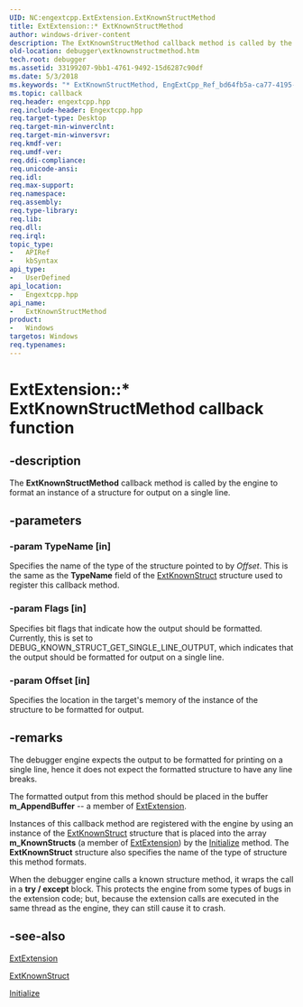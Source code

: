 ```yaml
---
UID: NC:engextcpp.ExtExtension.ExtKnownStructMethod
title: ExtExtension::* ExtKnownStructMethod
author: windows-driver-content
description: The ExtKnownStructMethod callback method is called by the engine to format an instance of a structure for output on a single line.
old-location: debugger\extknownstructmethod.htm
tech.root: debugger
ms.assetid: 33199207-9bb1-4761-9492-15d6287c90df
ms.date: 5/3/2018
ms.keywords: "* ExtKnownStructMethod, EngExtCpp_Ref_bd64fb5a-ca77-4195-b5ba-6d647c133353.xml, ExtExtension::* ExtKnownStructMethod, ExtKnownStructMethod, ExtKnownStructMethod callback, ExtKnownStructMethod callback function [Windows Debugging], debugger.extknownstructmethod, engextcpp/ExtKnownStructMethod"
ms.topic: callback
req.header: engextcpp.hpp
req.include-header: Engextcpp.hpp
req.target-type: Desktop
req.target-min-winverclnt: 
req.target-min-winversvr: 
req.kmdf-ver: 
req.umdf-ver: 
req.ddi-compliance: 
req.unicode-ansi: 
req.idl: 
req.max-support: 
req.namespace: 
req.assembly: 
req.type-library: 
req.lib: 
req.dll: 
req.irql: 
topic_type:
-	APIRef
-	kbSyntax
api_type:
-	UserDefined
api_location:
-	Engextcpp.hpp
api_name:
-	ExtKnownStructMethod
product:
-	Windows
targetos: Windows
req.typenames: 
---
```


# ExtExtension::* ExtKnownStructMethod callback function


## -description


The <b>ExtKnownStructMethod</b> callback method is called by the engine to format an instance of a structure for output on a single line.


## -parameters




### -param TypeName [in]

Specifies the name of the type of the structure pointed to by <i>Offset</i>.  This is the same as the <b>TypeName</b> field of the <a href="https://msdn.microsoft.com/library/windows/hardware/ff543985">ExtKnownStruct</a> structure used to register this callback method.


### -param Flags [in]

Specifies bit flags that indicate how the output should be formatted.  Currently, this is set to DEBUG_KNOWN_STRUCT_GET_SINGLE_LINE_OUTPUT, which indicates that the output should be formatted for output on a single line.


### -param Offset [in]

Specifies the location in the target's memory of the instance of the structure to be formatted for output.


## -remarks



The debugger engine expects the output to be formatted for printing on a single line, hence it does not expect the formatted structure to have any line breaks.

The formatted output from this method should be placed in the buffer <b>m_AppendBuffer</b> -- a member of <a href="https://msdn.microsoft.com/library/windows/hardware/ff543981">ExtExtension</a>.

Instances of this callback method are registered with the engine by using an instance of the <a href="https://msdn.microsoft.com/library/windows/hardware/ff543985">ExtKnownStruct</a> structure that is placed into the array <b>m_KnownStructs</b> (a member of <a href="https://msdn.microsoft.com/library/windows/hardware/ff543981">ExtExtension</a>) by the <a href="https://msdn.microsoft.com/library/windows/hardware/ff550945">Initialize</a> method.  The <b>ExtKnownStruct</b> structure also specifies the name of the type of structure this method formats.

When the debugger engine calls a known structure method, it wraps the call in a <b>try / except</b> block.  This protects the engine from some types of bugs in the extension code; but, because the extension calls are executed in the same thread as the engine, they can still cause it to crash.




## -see-also




<a href="https://msdn.microsoft.com/library/windows/hardware/ff543981">ExtExtension</a>



<a href="https://msdn.microsoft.com/library/windows/hardware/ff543985">ExtKnownStruct</a>



<a href="https://msdn.microsoft.com/library/windows/hardware/ff550945">Initialize</a>
 

 

